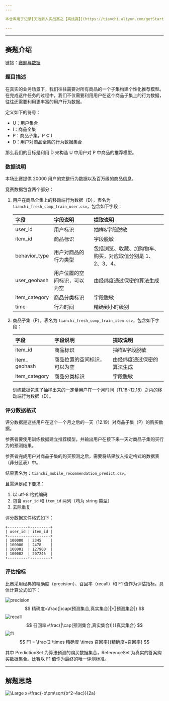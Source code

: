```yaml
---
---

本仓库用于记录[天池新人实战赛之【离线赛】](https://tianchi.aliyun.com/getStart/information.htm?spm=5176.100067.5678.2.63d42b2bk6HcCO&raceId=231522)的思路和方法。

---
```

---

## 赛题介绍

链接：[赛题与数据](https://tianchi.aliyun.com/getStart/information.htm?spm=5176.100067.5678.2.63d42b2bk6HcCO&raceId=231522)


### 题目描述

在真实的业务场景下，我们往往需要对所有商品的一个子集构建个性化推荐模型。在完成这件任务的过程中，我们不仅需要利用用户在这个商品子集上的行为数据，往往还需要利用更丰富的用户行为数据。

定义如下的符号：

* U：用户集合
* I：商品全集
* P：商品子集，P ⊆ I
* D：用户对商品全集的行为数据集合

那么我们的目标是利用 D 来构造 U 中用户对 P 中商品的推荐模型。

### 数据说明

本场比赛提供 20000 用户的完整行为数据以及百万级的商品信息。

竞赛数据包含两个部分：

1. 用户在商品全集上的移动端行为数据（D），表名为 `tianchi_fresh_comp_train_user.csv`，包含如下字段：

<ol>

| 字段 | 字段说明 | 提取说明 |
|:-|:-|:-|
| user_id | 用户标识 | 抽样&字段脱敏 |
| item_id | 商品标识 | 字段脱敏|
| behavior_type | 用户对商品的行为类型 | 包括浏览、收藏、加购物车、购买，对应取值分别是 1、2、3、4。|
| user_geohash | 用户位置的空间标识，可以为空 | 由经纬度通过保密的算法生成 |
| item_category | 商品分类标识 | 字段脱敏 |
| time | 行为时间 | 精确到小时级别 |

</ol>

2. 商品子集（P），表名为 `tianchi_fresh_comp_train_item.csv`，包含如下字段：

<ol>

| 字段 | 字段说明 | 提取说明 |
|:-|:-|:-|
| item_id | 商品标识 | 抽样&字段脱敏 |
| item_ geohash | 商品位置的空间标识，可以为空 | 由经纬度通过保密的算法生成 |
| item_category | 商品分类标识 | 字段脱敏 |

训练数据包含了抽样出来的一定量用户在一个月时间（11.18~12.18）之内的移动端行为数据（D）。

</ol>


### 评分数据格式

评分数据是这些用户在这个一个月之后的一天（12.19）对商品子集（P）的购买数据。

参赛者要使用训练数据建立推荐模型，并输出用户在接下来一天对商品子集购买行为的预测结果。 

参赛者完成用户对商品子集的购买预测之后，需要将结果放入指定格式的数据表（非分区表）中。

结果表名为：`tianchi_mobile_recommendation_predict.csv`。

且需满足如下要求：

1. 以 utf-8 格式编码
2. 包含 `user_id` 和 `item_id` 两列（均为 string 类型）
3. 去除重复

评分数据文件格式如下：

```
+---------+---------+
| user_id | item_id |
+-------------------+
| 100000  | 2345    |
| 100000  | 2478    |
| 100001  | 127900  |
| 100002  | 207245  |
+---------+---------+
```

### 评估指标

比赛采用经典的精确度（precision）、召回率（recall）和 F1 值作为评估指标。具体计算公式如下：

![precision](https://latex.codecogs.com/png.download?Precision%3D%5Cfrac%7B%7C%5Ccap%28PredictionSet%2CReferenceSet%29%7C%7D%7B%7CPredictionSet%7C%7D)
$$
精确度=\frac{|\cap(预测集合,真实集合)|}{|预测集合|}
$$
![recall](https://latex.codecogs.com/png.download?Recall%3D%5Cfrac%7B%7C%5Ccap%28PredictionSet%2CReferenceSet%29%7C%7D%7B%7CReferenceSet%7C%7D)
$$
召回率=\frac{|\cap(预测集合,真实集合)|}{真实集合}
$$
![f1](https://latex.codecogs.com/png.download?F1%3D%5Cfrac%7B2%20%5Ctimes%20Precision%20%5Ctimes%20Recall%7D%7BPrecision%20+%20Recall%7D)
$$
F1 = \frac{2 \times 精确度 \times 召回率}{精确度+召回率}
$$


其中 PredictionSet 为算法预测的购买数据集合，ReferenceSet 为真实的答案购买数据集合。比赛以 F1 值作为最终的唯一评测标准。

---

## 解题思路


![\Large x=\frac{-b\pm\sqrt{b^2-4ac}}{2a}](https://latex.codecogs.com/png.download?a+b%3Dc)

